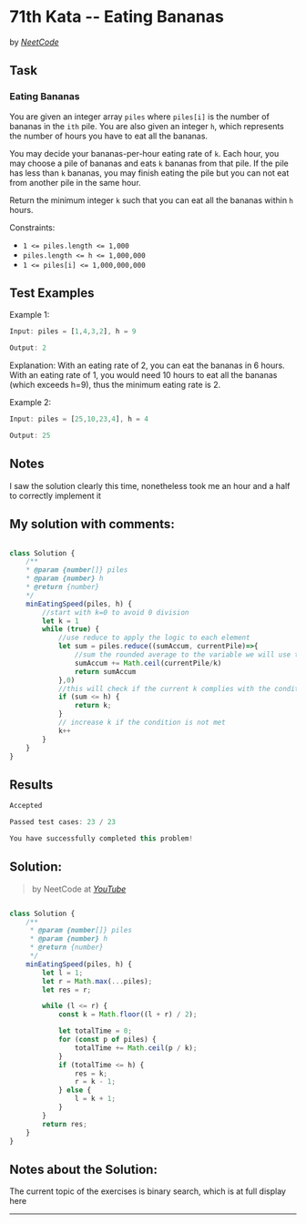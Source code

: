 # 71th Kata -- Eating Bananas


by *[NeetCode](https://neetcode.io/problems/eating-bananas)*


## Task

### Eating Bananas


You are given an integer array `piles` where `piles[i]` is the number of bananas in the `ith` pile. You are also given an integer `h`, which represents the number of hours you have to eat all the bananas.

You may decide your bananas-per-hour eating rate of `k`. Each hour, you may choose a pile of bananas and eats `k` bananas from that pile. If the pile has less than `k` bananas, you may finish eating the pile but you can not eat from another pile in the same hour.

Return the minimum integer `k` such that you can eat all the bananas within `h` hours.

Constraints:

* `1 <= piles.length <= 1,000`
* `piles.length <= h <= 1,000,000`
* `1 <= piles[i] <= 1,000,000,000`

## Test Examples

Example 1:

```js
Input: piles = [1,4,3,2], h = 9

Output: 2
```
Explanation: With an eating rate of 2, you can eat the bananas in 6 hours. With an eating rate of 1, you would need 10 hours to eat all the bananas (which exceeds h=9), thus the minimum eating rate is 2.

Example 2:

```js
Input: piles = [25,10,23,4], h = 4

Output: 25
```

## Notes

I saw the solution clearly this time, nonetheless took me an hour and a half to correctly implement it
## My solution with comments:

```js

class Solution {
    /**
    * @param {number[]} piles
    * @param {number} h
    * @return {number}
    */
    minEatingSpeed(piles, h) {
        //start with k=0 to avoid 0 division
        let k = 1
        while (true) {
            //use reduce to apply the logic to each element
            let sum = piles.reduce((sumAccum, currentPile)=>{
                //sum the rounded average to the variable we will use to compare the rate
                sumAccum += Math.ceil(currentPile/k)
                return sumAccum
            },0)
            //this will check if the current k complies with the condition this also ensures that the loop is not infinite
            if (sum <= h) {
                return k;
            }
            // increase k if the condition is not met
            k++
        }        
    }
}

```


## Results

```js
Accepted

Passed test cases: 23 / 23

You have successfully completed this problem!
```

## Solution:
> by NeetCode at *[YouTube](https://youtu.be/U2SozAs9RzA)*

```js

class Solution {
    /**
     * @param {number[]} piles
     * @param {number} h
     * @return {number}
     */
    minEatingSpeed(piles, h) {
        let l = 1;
        let r = Math.max(...piles);
        let res = r;

        while (l <= r) {
            const k = Math.floor((l + r) / 2);

            let totalTime = 0;
            for (const p of piles) {
                totalTime += Math.ceil(p / k);
            }
            if (totalTime <= h) {
                res = k;
                r = k - 1;
            } else {
                l = k + 1;
            }
        }
        return res;
    }
}
```

## Notes about the Solution:

The current topic of the exercises is binary search, which is at full display here



---